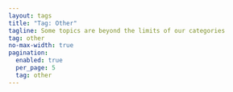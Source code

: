 ```yaml
---
layout: tags
title: "Tag: Other"
tagline: Some topics are beyond the limits of our categories
tag: other
no-max-width: true
pagination:
  enabled: true
  per_page: 5
  tag: other
---
```


